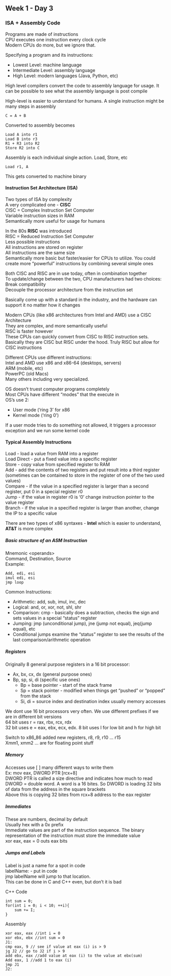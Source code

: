 ## Week 1 - Day 3
### ISA + Assembly Code

Programs are made of instructions  
CPU executes one instruction every clock cycle  
Modern CPUs do more, but we ignore that.  

Specifying a program and its instructions:

* Lowest Level: machine language
* Intermediate Level: assembly language
* High Level: modern languages (Java, Python, etc)

High level compilers convert the code to assembly language for usage. It can be possible to see what the assembly language is post compile

High-level is easier to understand for humans. A single instruction might be many steps in assembly  

```
C = A + B 
```
Converted to assembly becomes

```
Load A into r1
Load B into r3
R1 + R3 into R2
Store R2 into C
```
Assembly is each individual single action. Load, Store, etc

```
Load r1, A
```
This gets converted to machine binary

#### Instruction Set Architecture (ISA)
Two types of ISA by complexity  
A very complicated one - **CISC**  
CISC = Complex Instruction Set Computer  
Variable instruction sizes in RAM  
Semantically more useful for usage for humans  

In the 80s **RISC** was introduced  
RISC = Reduced Instruction Set Computer  
Less possible instructions  
All instructions are stored on register  
All instructions are the same size  
Semantically more basic but faster/easier for CPUs to utilize. 
You could create more “powerful” instructions by combining several simple ones 

Both CISC and RISC are in use today, often in combination together  
To update/change between the two, CPU manufacturers had two choices:  
Break compatibility  
Decouple the processor architecture from the instruction set  

Basically come up with a standard in the industry, and the hardware can support it no matter how it changes

Modern CPUs (like x86 architectures from Intel and AMD) use a CISC Architecture  
They are complex, and more semantically useful  
RISC is faster however  
These CPUs can quickly convert from CISC to RISC instruction sets. 
Basically they are CISC but RISC under the hood. Truly RISC but allow for CISC instructions

Different CPUs use different instructions:  
Intel and AMD use x86 and x86-64 (desktops, servers)  
ARM (mobile, etc)  
PowerPC (old Macs)  
Many others including very specialized.  

OS doesn’t truest computer programs completely  
Most CPUs have different “modes” that the execute in  
OS’s use 2: 

* User mode (‘ring 3’ for x86
* Kernel mode (‘ring 0’)

If a user mode tries to do something not allowed, it triggers a processor exception and we run some kernel code

#### Typical Assembly Instructions
Load - load a value from RAM into a register  
Load Direct - put a fixed value into a specific register  
Store - copy value from specified register to RAM  
Add - add the contents of two registers and put result into a third register (sometimes can be contained to store in the register of one of the two used values)  
Compare - if the value in a specified register is larger than a second register, put 0 in a special register r0  
Jump - if the value in register r0 is ‘0’ change instruction pointer to the value register  
Branch - if the value in a specified register is larger than another, change the IP to a specific value  

There are two types of x86 syntaxes - **Intel** which is easier to understand, **AT&T** is more complex

##### Basic structure of an ASM Instruction
Mnemonic \<operands>  
Command, Destination, Source  
Example:

```
Add, edi, esi
imul edi, esi 
jmp loop
```
Common Instructions:

* Arithmetic: add, sub, imul, inc, dec
* Logical: and, or, xor, not, shl, shr
* Comparison: cmp - basically does a subtraction, checks the sign and sets values in a special “status” register
* Jumping: jmp <location> (unconditional jump), jne (jump not equal), jeq(jump equal), etc
* Conditional jumps examine the “status” register to see the results of the last comparison/arithmetic operation

##### Registers
Originally 8 general purpose registers in a 16 bit processor:

* Ax, bx, cx, dx (general purpose ones)
* Bp, sp, si, di (specific use ones)
	* Bp = base pointer - start of the stack frame
	* Sp = stack pointer - modified when things get “pushed” or “popped” from the stack
	* Si, di = source index and destination index usually memory accesses

We dont use 16 bit processors very often. We use different prefixes if we are in different bit versions  
64 bit uses r = rax, rbx, rcx, rdx  
32 bit uses e = eax, ebx, ecx, edx. 
8 bit uses l for low bit and h for high bit  

Switch to x86_86 added new registers, r8, r9, r10 … r15  
Xmm1, xmm2 … are for floating point stuff  

##### Memory
Accesses use [ ] many different ways to write them  
Ex: mov eax, DWORD PTR [rcx+8]  
DWORD PTR is called a size directive and indicates how much to read  
DWORD = double word. A word is a 16 bites. So DWORD is loading 32 bits of data from the address in the square brackets  
Above this is copying 32 bites from rcx+8 address to the eax register  

##### Immediates
These are numbers, decimal by default  
Usually hex with a 0x prefix  
Immediate values are part of the instruction sequence. The binary representation of the instruction must store the immediate value  
xor eax, eax = 0 outs eax bits  

##### Jumps and Labels
Label is just a name for a spot in code  
labelName: - put in code  
jmp labelName will jump to that location.  
This can be done in C and C++ even, but don’t it is bad  

C++ Code

```
int sum = 0;
for(int i = 0; i < 10; ++i){
    sum += I;
}
```

Assembly

```
xor eax, eax //int i = 0
xor ebx, ebx //int sum = 0
J1:
cmp eax, 9 // see if value at eax (i) is > 9
jg J2 // go to J2 if i > 9
add ebx, eax //add value at eax (i) to the value at ebx(sum)
Add eax, 1 //add 1 to eax (i)
jmp J1
J2:
```
